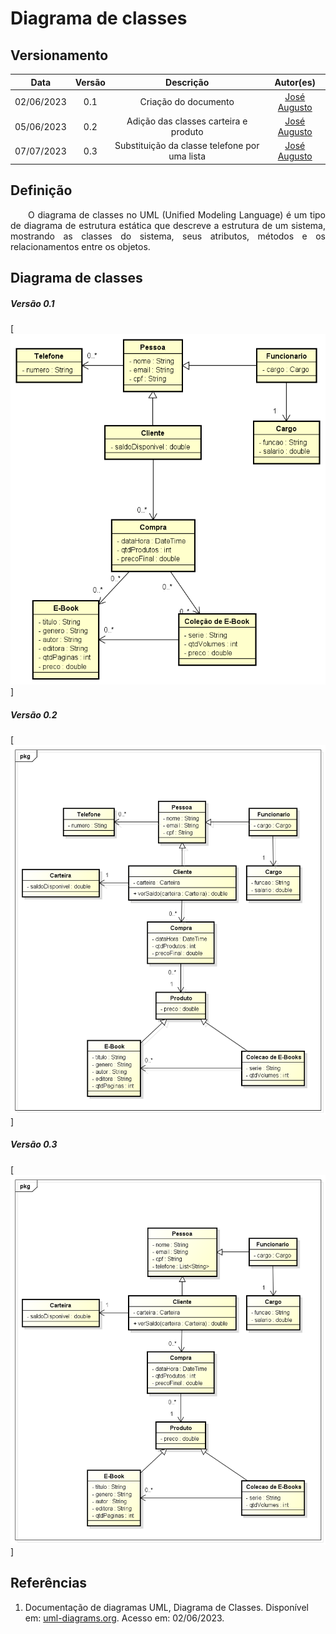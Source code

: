 # Diagrama de classes
## Versionamento
| Data | Versão | Descrição | Autor(es) |
|:----:|:------:|:---------:|:---------:|
| 02/06/2023 | 0.1 | Criação do documento | [José Augusto](https://github.com/JoseAugustoFS) |
| 05/06/2023 | 0.2 | Adição das classes carteira e produto | [José Augusto](https://github.com/JoseAugustoFS) |
| 07/07/2023 | 0.3 | Substituição da classe telefone por uma lista | [José Augusto](https://github.com/JoseAugustoFS) |


## Definição

<p align="justify">&emsp;&emsp;O diagrama de classes no UML (Unified Modeling Language) é um tipo de diagrama de estrutura estática que descreve a estrutura de um sistema, mostrando as classes do sistema, seus atributos, métodos e os relacionamentos entre os objetos.</p>

## Diagrama de classes


##### *Versão 0.1*
[![diagrama_de_classes](./Imgs/Diagrama_de_classe_0,1.png)]

##### *Versão 0.2*
[![diagrama_de_classes](./Imgs/Diagrama_de_classe_0,2.png)]

##### *Versão 0.3*
[![diagrama_de_classes](./Imgs/Diagrama_de_classe_0,3.png)]

## Referências

1. Documentação de diagramas UML, Diagrama de Classes. Disponível em: [uml-diagrams.org](https://www.uml-diagrams.org/class-diagrams-overview.html). Acesso em: 02/06/2023.
